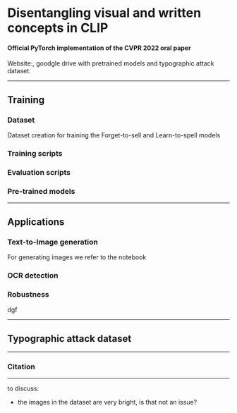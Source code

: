 # Disentangling visual and written concepts in CLIP 
#### Official PyTorch implementation of the CVPR 2022 oral paper
Website:, goodgle drive with pretrained models and typographic attack dataset. 


---
## Training 
### Dataset
Dataset creation for training the Forget-to-sell and Learn-to-spell models
### Training scripts

### Evaluation scripts

### Pre-trained models

---
## Applications
### Text-to-Image generation
For generating images we refer to the notebook
### OCR detection
### Robustness
dgf  

----------- 

## Typographic attack dataset

----

### Citation

---

to discuss:
- the images in the dataset are very bright, is that not an issue?

